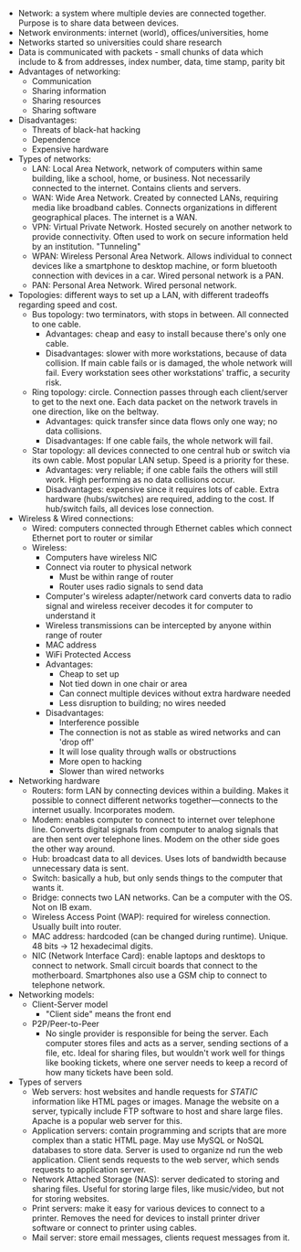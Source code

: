 * Network: a system where multiple devies are connected together. Purpose is to share data between devices.
* Network environments: internet (world), offices/universities, home
* Networks started so universities could share research
* Data is communicated with packets - small chunks of data which include to & from addresses, index number, data, time stamp, parity bit
* Advantages of networking:
    * Communication
    * Sharing information
    * Sharing resources
    * Sharing software
* Disadvantages:
    * Threats of black-hat hacking
    * Dependence
    * Expensive hardware
* Types of networks:
    * LAN: Local Area Network, network of computers within same building, like a school, home, or business. Not necessarily connected to the internet. Contains clients and servers.
    * WAN: Wide Area Network. Created by connected LANs, requiring media like broadband cables. Connects organizations in different geographical places. The internet is a WAN.
    * VPN: Virtual Private Network. Hosted securely on another network to provide connectivity. Often used to work on secure information held by an institution. "Tunneling"
    * WPAN: Wireless Personal Area Network. Allows individual to connect devices like a smartphone to desktop machine, or form bluetooth connection with devices in a car. Wired personal network is a PAN.
    * PAN: Personal Area Network. Wired personal network.
* Topologies: different ways to set up a LAN, with different tradeoffs regarding speed and cost.
    * Bus topology: two terminators, with stops in between. All connected to one cable.
        * Advantages: cheap and easy to install because there's only one cable.
        * Disadvantages: slower with more workstations, because of data collision. If main cable fails or is damaged, the whole network will fail. Every workstation sees other workstations' traffic, a security risk.
    * Ring topology: circle. Connection passes through each client/server to get to the next one. Each data packet on the network travels in one direction, like on the beltway.
        * Advantages: quick transfer since data flows only one way; no data collisions.
        * Disadvantages: If one cable fails, the whole network will fail.
    * Star topology: all devices connected to one central hub or switch via its own cable. Most popular LAN setup. Speed is a priority for these.
        * Advantages: very reliable; if one cable fails the others will still work. High performing as no data collisions occur.
        * Disadvantages: expensive since it requires lots of cable. Extra hardware (hubs/switches) are required, adding to the cost. If hub/switch fails, all devices lose connection.
* Wireless & Wired connections:
    * Wired: computers connected through Ethernet cables which connect Ethernet port to router or similar
    * Wireless:
        * Computers have wireless NIC
        * Connect via router to physical network
            * Must be within range of router
            * Router uses radio signals to send data
        * Computer's wireless adapter/network card converts data to radio signal and wireless receiver decodes it for computer to understand it
        * Wireless transmissions can be intercepted by anyone within range of router
        * MAC address
        * WiFi Protected Access
        * Advantages:
            * Cheap to set up
            * Not tied down in one chair or area
            * Can connect multiple devices without extra hardware needed
            * Less disruption to building; no wires needed
        * Disadvantages:
            * Interference possible
            * The connection is not as stable as wired networks and can 'drop off'
            * It will lose quality through walls or obstructions
            * More open to hacking
            * Slower than wired networks
* Networking hardware
    * Routers: form LAN by connecting devices within a building. Makes it possible to connect different networks together—connects to the internet usually. Incorporates modem.
    * Modem: enables computer to connect to internet over telephone line. Converts digital signals from computer to analog signals that are then sent over telephone lines. Modem on the other side goes the other way around.
    * Hub: broadcast data to all devices. Uses lots of bandwidth because unnecessary data is sent.
    * Switch: basically a hub, but only sends things to the computer that wants it.
    * Bridge: connects two LAN networks. Can be a computer with the OS. Not on IB exam.
    * Wireless Access Point (WAP): required for wireless connection. Usually built into router.
    * MAC address: hardcoded (can be changed during runtime). Unique. 48 bits -> 12 hexadecimal digits.
    * NIC (Network Interface Card): enable laptops and desktops to connect to network. Small circuit boards that connect to the motherboard. Smartphones also use a GSM chip to connect to telephone network.
* Networking models:
    * Client-Server model
        * "Client side" means the front end
    * P2P/Peer-to-Peer
        * No single provider is responsible for being the server. Each computer stores files and acts as a server, sending sections of a file, etc. Ideal for sharing files, but wouldn't work well for things like booking tickets, where one server needs to keep a record of how many tickets have been sold.
* Types of servers
    * Web servers: host websites and handle requests for *STATIC* information like HTML pages or images. Manage the website on a server, typically include FTP software to host and share large files. Apache is a popular web server for this.
    * Application servers: contain programming and scripts that are more complex than a static HTML page. May use MySQL or NoSQL databases to store data. Server is used to organize nd run the web application. Client sends requests to the web server, which sends requests to application server.
    * Network Attached Storage (NAS): server dedicated to storing and sharing files. Useful for storing large files, like music/video, but not for storing websites.
    * Print servers: make it easy for various devices to connect to a printer. Removes the need for devices to install printer driver software or connect to printer using cables.
    * Mail server: store email messages, clients request messages from it.
